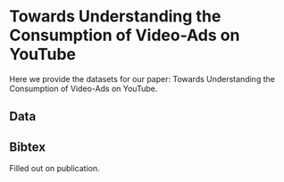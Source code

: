 
Towards Understanding the Consumption of Video-Ads on YouTube
=============================================================

Here we provide the datasets for our paper: Towards Understanding the
Consumption of Video-Ads on YouTube.


Data
----




Bibtex
------

Filled out on publication.
